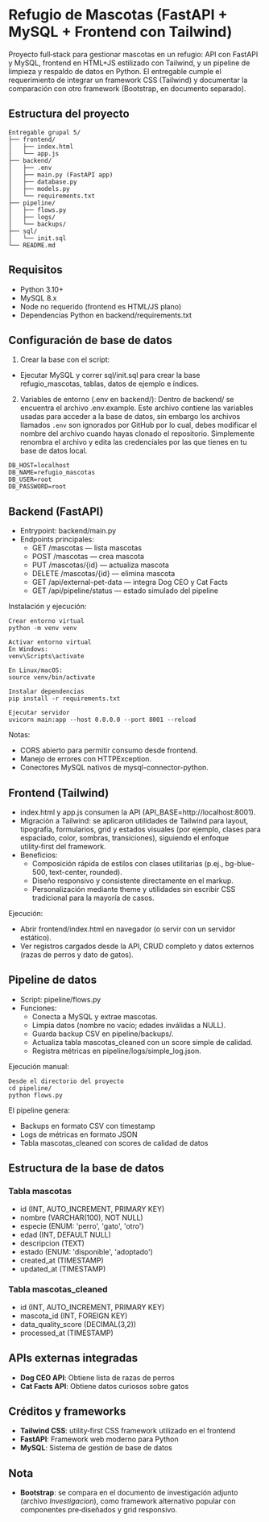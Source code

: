 # Refugio de Mascotas (FastAPI + MySQL + Frontend con Tailwind)

Proyecto full‑stack para gestionar mascotas en un refugio: API con FastAPI y MySQL, frontend en HTML+JS estilizado con Tailwind, y un pipeline de limpieza y respaldo de datos en Python. El entregable cumple el requerimiento de integrar un framework CSS (Tailwind) y documentar la comparación con otro framework (Bootstrap, en documento separado).

## Estructura del proyecto

```
Entregable grupal 5/
├── frontend/
│   ├── index.html
│   └── app.js
├── backend/
│   ├── .env
│   ├── main.py (FastAPI app)
│   ├── database.py
│   ├── models.py
│   └── requirements.txt
├── pipeline/
│   ├── flows.py
│   ├── logs/
│   └── backups/
├── sql/
│   └── init.sql
└── README.md
```

## Requisitos
- Python 3.10+
- MySQL 8.x
- Node no requerido (frontend es HTML/JS plano)
- Dependencias Python en backend/requirements.txt

## Configuración de base de datos
1) Crear la base con el script:
- Ejecutar MySQL y correr sql/init.sql para crear la base refugio_mascotas, tablas, datos de ejemplo e índices.

2) Variables de entorno (.env en backend/):
Dentro de backend/ se encuentra el archivo .env.example. Este archivo contiene las variables usadas para acceder a la base de datos, sin embargo los archivos llamados `.env` son ignorados por GitHub por lo cual, debes modificar el nombre del archivo cuando hayas clonado el repositorio.
Simplemente renombra el archivo y edita las credenciales por las que tienes en tu base de datos local.

```
DB_HOST=localhost
DB_NAME=refugio_mascotas
DB_USER=root
DB_PASSWORD=root
```

## Backend (FastAPI)
- Entrypoint: backend/main.py
- Endpoints principales:
  - GET /mascotas — lista mascotas
  - POST /mascotas — crea mascota
  - PUT /mascotas/{id} — actualiza mascota
  - DELETE /mascotas/{id} — elimina mascota
  - GET /api/external-pet-data — integra Dog CEO y Cat Facts
  - GET /api/pipeline/status — estado simulado del pipeline

Instalación y ejecución:

```
Crear entorno virtual
python -m venv venv

Activar entorno virtual
En Windows:
venv\Scripts\activate

En Linux/macOS:
source venv/bin/activate

Instalar dependencias
pip install -r requirements.txt

Ejecutar servidor
uvicorn main:app --host 0.0.0.0 --port 8001 --reload
```

Notas:
- CORS abierto para permitir consumo desde frontend.
- Manejo de errores con HTTPException.
- Conectores MySQL nativos de mysql-connector-python.

## Frontend (Tailwind)
- index.html y app.js consumen la API (API_BASE=http://localhost:8001).
- Migración a Tailwind: se aplicaron utilidades de Tailwind para layout, tipografía, formularios, grid y estados visuales (por ejemplo, clases para espaciado, color, sombras, transiciones), siguiendo el enfoque utility‑first del framework.
- Beneficios:
  - Composición rápida de estilos con clases utilitarias (p.ej., bg-blue-500, text-center, rounded).
  - Diseño responsivo y consistente directamente en el markup.
  - Personalización mediante theme y utilidades sin escribir CSS tradicional para la mayoría de casos.

Ejecución:
- Abrir frontend/index.html en navegador (o servir con un servidor estático).
- Ver registros cargados desde la API, CRUD completo y datos externos (razas de perros y dato de gatos).

## Pipeline de datos
- Script: pipeline/flows.py
- Funciones:
  - Conecta a MySQL y extrae mascotas.
  - Limpia datos (nombre no vacío; edades inválidas a NULL).
  - Guarda backup CSV en pipeline/backups/.
  - Actualiza tabla mascotas_cleaned con un score simple de calidad.
  - Registra métricas en pipeline/logs/simple_log.json.

Ejecución manual:

```
Desde el directorio del proyecto
cd pipeline/
python flows.py
```

El pipeline genera:
- Backups en formato CSV con timestamp
- Logs de métricas en formato JSON
- Tabla mascotas_cleaned con scores de calidad de datos

## Estructura de la base de datos

### Tabla mascotas
- id (INT, AUTO_INCREMENT, PRIMARY KEY)
- nombre (VARCHAR(100), NOT NULL)
- especie (ENUM: 'perro', 'gato', 'otro')
- edad (INT, DEFAULT NULL)
- descripcion (TEXT)
- estado (ENUM: 'disponible', 'adoptado')
- created_at (TIMESTAMP)
- updated_at (TIMESTAMP)

### Tabla mascotas_cleaned
- id (INT, AUTO_INCREMENT, PRIMARY KEY)
- mascota_id (INT, FOREIGN KEY)
- data_quality_score (DECIMAL(3,2))
- processed_at (TIMESTAMP)

## APIs externas integradas
- **Dog CEO API**: Obtiene lista de razas de perros
- **Cat Facts API**: Obtiene datos curiosos sobre gatos

## Créditos y frameworks
- **Tailwind CSS**: utility‑first CSS framework utilizado en el frontend
- **FastAPI**: Framework web moderno para Python
- **MySQL**: Sistema de gestión de base de datos

## Nota
- **Bootstrap**: se compara en el documento de investigación adjunto (archivo *Investigacion*), como framework alternativo popular con componentes pre‑diseñados y grid responsivo.

